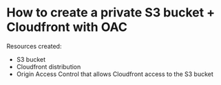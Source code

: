 # How to create a private S3 bucket + Cloudfront with OAC

Resources created:

- S3 bucket
- Cloudfront distribution
- Origin Access Control that allows Cloudfront access to the S3 bucket
